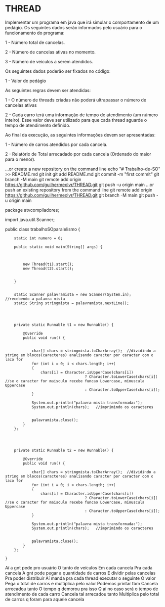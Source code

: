# THREAD
Implementar um programa em java que irá simular o comportamento de um pedágio.  Os seguintes dados serão informados pelo usuário para o funcionamento do programa:  

1 - Número total de cancelas. 

2 - Número de cancelas ativas no momento. 

3 - Número de veículos a serem atendidos.

Os seguintes dados poderão ser fixados no código:

1 - Valor do pedágio

As seguintes regras devem ser atendidas:

1 - O número de threads criadas não poderá ultrapassar o número de cancelas ativas

2 - Cada carro terá uma informação de tempo de atendimento (um número inteiro).
Esse valor deve ser utilizado para que cada thread aguarde o tempo de atendimento definido.

Ao final da execução, as seguintes informações devem ser apresentadas:

1 - Número de carros atendidos por cada cancela.

2 - Relatório de Total arrecadado por cada cancela
(Ordenado do maior para o menor).

…or create a new repository on the command line
echo "# Trabalho-de-SO" >> README.md
git init
git add README.md
git commit -m "first commit"
git branch -M main
git remote add origin https://github.com/guilhermeolvr/THREAD.git
git push -u origin main
…or push an existing repository from the command line
git remote add origin https://github.com/guilhermeolvr/THREAD.git
git branch -M main
git push -u origin main


package atvcompiladores;

import java.util.Scanner;

public class trabalhoSOparalelismo {
	
	
		static int numero = 0;
		
		public static void main(String[] args) {
			
			
			
			new Thread(t1).start();
			new Thread(t2).start();
			
			
		}
		
				 		
		static Scanner palavramista = new Scanner(System.in);   //recebendo a palavra mista
		static String stringmista = palavramista.nextLine();
		
		
		
		
		private static Runnable t1 = new Runnable() {
			
			@Override
			public void run() {
								
				
				char[] chars = stringmista.toCharArray();  //dividindo a string em blocos(caracteres) analisando caracter por caracter com o laco for
		        for (int i = 0; i < chars.length; i++)
		        {
		            chars[i] = Character.isUpperCase(chars[i])
		                                ? Character.toLowerCase(chars[i]) //se o caracter for maisculo recebe funcao Lowercase, minuscula Uppercase
		                                : Character.toUpperCase(chars[i]);
		        }
		        
		        System.out.println("palavra mista transformada:");   
		        System.out.println(chars);   //imprimindo os caracteres
				
				
				palavramista.close();
			}
		}; 
		
		
		
		
		private static Runnable t2 = new Runnable() {
			
			@Override
			public void run() {
				
				char[] chars = stringmista.toCharArray();  //dividindo a string em blocos(caracteres) analisando caracter por caracter com o laco for
		        for (int i = 0; i < chars.length; i++)
		        {
		            chars[i] = Character.isUpperCase(chars[i])
		                                ? Character.toLowerCase(chars[i]) //se o caracter for maisculo recebe funcao Lowercase, minuscula Uppercase
		                                : Character.toUpperCase(chars[i]);
		        }
		        
		        System.out.println("palavra mista transformada:");   
		        System.out.println(chars);   //imprimindo os caracteres
				
				
				palavramista.close();
			}
		};

	}



Aí a gnt pede pro usuário
O tanto de veículos
Em cada cancela
Pra cada cancela
A gnt pode pegar a quantidade de carros
E dividir pelas cancelas
Pra poder distribuir
Aí manda pra cada thread executar o seguinte
O valor
Pega o total de carros e multiplica pelo valor
Podemos printar tbm
Cancela arrecadou tanto
O tempo q demorou pra isso
Q aí no caso será o tempo de atendimento de cada carro
Cancela tal arrecadou tanto
Multiplica pelo total de carros q foram para aquele cancela
